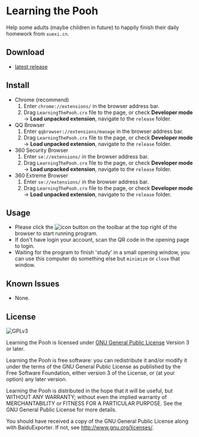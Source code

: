 # Learning the Pooh
Help some adults (maybe children in future) to happily finish their daily homework from `xuexi.cn`.

## Download
* [latest release](https://github.com/CN1984/LearningThePooh/releases)

## Install
* Chrome (recommend)
  1. Enter `chrome://extensions/` in the browser address bar.
  2. Drag `LearningThePooh.crx` file to the page, or check **Developer mode** -> **Load unpacked extension**, navigate to the `release` folder.
* QQ Browser
  1. Enter `qqbrowser://extensions/manage` in the browser address bar.
  2. Drag `LearningThePooh.crx` file to the page, or check **Developer mode** -> **Load unpacked extension**, navigate to the `release` folder.
* 360 Security Browser
  1. Enter `se://extensions/` in the browser address bar.
  2. Drag `LearningThePooh.crx` file to the page, or check **Developer mode** -> **Load unpacked extension**, navigate to the `release` folder.
* 360 Extreme Browser
  1. Enter `se://extensions/` in the browser address bar.
  2. Drag `LearningThePooh.crx` file to the page, or check **Developer mode** -> **Load unpacked extension**, navigate to the `release` folder.

## Usage
* Please click the ![icon](https://github.com/CN1984/LearningThePooh/raw/master/release/img/16.png) button on the toolbar at the top right of the browser to start running program.
* If don't have login your account, scan the QR code in the opening page to login.
* Waiting for the program to finish 'study' in a small opening window, you can use this computer do something else but `minimize` or `close` that window.

## Known Issues
* None.

## License
![GPLv3](https://www.gnu.org/graphics/gplv3-127x51.png)

Learning the Pooh is licensed under [GNU General Public License](https://www.gnu.org/licenses/gpl.html) Version 3 or later.

Learning the Pooh is free software: you can redistribute it and/or modify it under the terms of the GNU General Public License as published by the Free Software Foundation, either version 3 of the License, or (at your option) any later version.

Learning the Pooh is distributed in the hope that it will be useful, but WITHOUT ANY WARRANTY; without even the implied warranty of MERCHANTABILITY or FITNESS FOR A PARTICULAR PURPOSE.  See the GNU General Public License for more details.

You should have received a copy of the GNU General Public License along with BaiduExporter.  If not, see <http://www.gnu.org/licenses/>.
